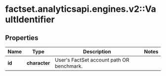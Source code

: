 # factset.analyticsapi.engines.v2::VaultIdentifier

## Properties
Name | Type | Description | Notes
------------ | ------------- | ------------- | -------------
**id** | **character** | User&#39;s FactSet account path OR benchmark. | 



